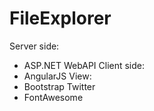 # FileExplorer

Server side: 
* ASP.NET WebAPI
Client side:
* AngularJS
View:
* Bootstrap Twitter
* FontAwesome 
